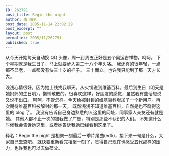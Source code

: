 ```yaml
---
ID: 262791
post_title: Begin the night
author: 南 靖男
post_date: 2005-11-14 22:02:29
post_excerpt: ""
layout: post
permalink: 2005/11/262791
published: true
---
```

从今天开始每天自动换 QQ 头像，周一到周五正好是五个奥运吉祥物，呵呵。
下个星期就是我生日了，马上就要步入第二十八个年头咯。
我还真的很年轻，一点都不显老，一点都没有快三十岁的样子。
三十而立。也许我只能到了那一天才长大。
<!--more-->

浅浅心情很好，因为她上线找我聊天。从火锅说到维基百科，最后到生日（明天是她妈妈的生日哟），懒懒散散的。很喜欢这样，好朋友的感觉，虽然我有些话想说又说不出口。
呵呵，不管怎样。今天给被封锁的维基百科增加了一个新用户。再次期待维基百科被解封的那一天。
既然浅浅不知道维基百科，自然是也不晓得这里的 blog 了。
我没有告诉自己身边熟悉的人这里的网址，同事家人亲友还有就是她。
其他人都不止一次的被我做了广告，特别是那些不认识的人们。
不知道什么时候我会告诉她这里，或者她告诉我她已经看到这里了。

释名：Begin the night 是相聚一刻最后一季片尾曲(ed5)，接下来一句是什么，大家自己去查吧。
就快要重新看完相聚一刻了，觉得自己现在也感受五代那样的压力，也许我也可以去做葆父。